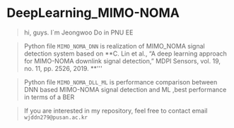 # DeepLearning_MIMO-NOMA



> hi, guys. I`m Jeongwoo Do in PNU EE

> Python file `MIMO_NOMA_DNN` is realization of MIMO_NOMA signal detection system based on
> **C. Lin et al., “A deep learning approach for MIMO-NOMA downlink signal detection,” MDPI Sensors, vol. 19, no. 11, pp. 2526, 2019. **'''

> Python file `MIMO_NOMA_DLL_ML` is performance comparison between DNN based MIMO-NOMA signal detection and ML ,best performance in terms of a BER

>If you are interested in my repository, feel free to contact email `wjddn279@pusan.ac.kr`